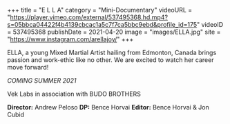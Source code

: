 +++
title = "E L L A"
category = "Mini-Documentary"
videoURL = "https://player.vimeo.com/external/537495368.hd.mp4?s=05bbca04422f4b4139cbcac1a5c7f7ca5bbc9ebd&profile_id=175"
videoID = 537495368
publishDate = 2021-04-20
image = "images/ELLA.jpg"
site = "https://www.instagram.com/arellajoy/"
+++

ELLA, a young Mixed Martial Artist hailing from Edmonton, Canada brings passion and work-ethic like no other. We are excited to watch her career move forward!

*COMING SUMMER 2021*

Vek Labs in association with BUDO BROTHERS

**Director:** Andrew Peloso
**DP:** Bence Horvai
**Editor:** Bence Horvai & Jon Cubid

